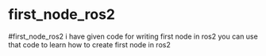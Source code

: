 # first_node_ros2
#first_node_ros2
i have given code for writing first node in ros2 you can use that code to learn how to create first node in ros2
